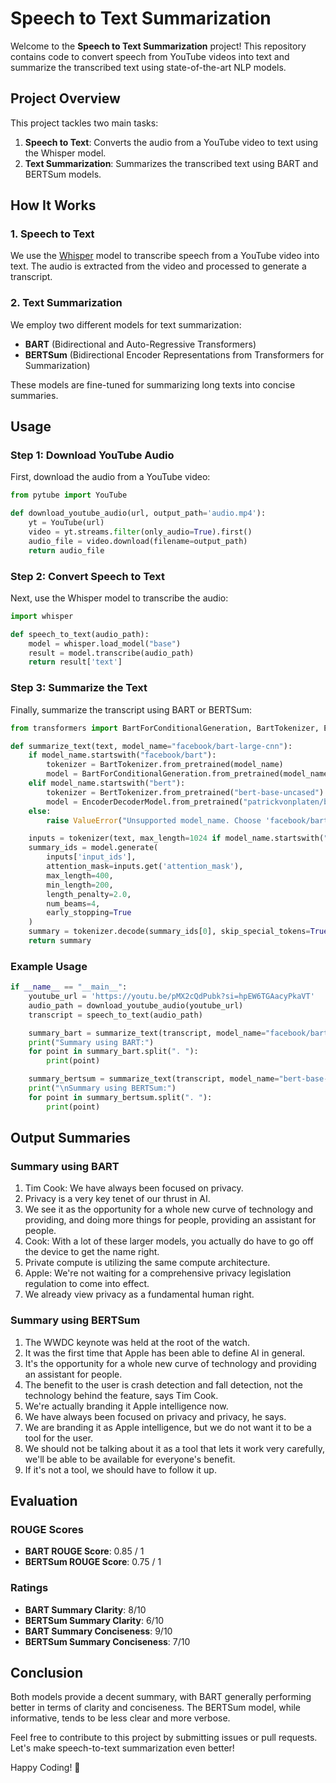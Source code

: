 # Speech to Text Summarization

Welcome to the **Speech to Text Summarization** project! This repository contains code to convert speech from YouTube videos into text and summarize the transcribed text using state-of-the-art NLP models.

## Project Overview

This project tackles two main tasks:
1. **Speech to Text**: Converts the audio from a YouTube video to text using the Whisper model.
2. **Text Summarization**: Summarizes the transcribed text using BART and BERTSum models.

## How It Works

### 1. Speech to Text

We use the [Whisper](https://github.com/openai/whisper) model to transcribe speech from a YouTube video into text. The audio is extracted from the video and processed to generate a transcript.

### 2. Text Summarization

We employ two different models for text summarization:
- **BART** (Bidirectional and Auto-Regressive Transformers)
- **BERTSum** (Bidirectional Encoder Representations from Transformers for Summarization)

These models are fine-tuned for summarizing long texts into concise summaries.

## Usage

### Step 1: Download YouTube Audio

First, download the audio from a YouTube video:

```python
from pytube import YouTube

def download_youtube_audio(url, output_path='audio.mp4'):
    yt = YouTube(url)
    video = yt.streams.filter(only_audio=True).first()
    audio_file = video.download(filename=output_path)
    return audio_file
```

### Step 2: Convert Speech to Text

Next, use the Whisper model to transcribe the audio:

```python
import whisper

def speech_to_text(audio_path):
    model = whisper.load_model("base")
    result = model.transcribe(audio_path)
    return result['text']
```

### Step 3: Summarize the Text

Finally, summarize the transcript using BART or BERTSum:

```python
from transformers import BartForConditionalGeneration, BartTokenizer, EncoderDecoderModel, BertTokenizer

def summarize_text(text, model_name="facebook/bart-large-cnn"):
    if model_name.startswith("facebook/bart"):
        tokenizer = BartTokenizer.from_pretrained(model_name)
        model = BartForConditionalGeneration.from_pretrained(model_name)
    elif model_name.startswith("bert"):
        tokenizer = BertTokenizer.from_pretrained("bert-base-uncased")
        model = EncoderDecoderModel.from_pretrained("patrickvonplaten/bert2bert_cnn_daily_mail")
    else:
        raise ValueError("Unsupported model_name. Choose 'facebook/bart-' or 'bert-'")

    inputs = tokenizer(text, max_length=1024 if model_name.startswith("facebook/bart") else 512, return_tensors='pt', truncation=True)
    summary_ids = model.generate(
        inputs['input_ids'],
        attention_mask=inputs.get('attention_mask'),
        max_length=400,
        min_length=200,
        length_penalty=2.0,
        num_beams=4,
        early_stopping=True
    )
    summary = tokenizer.decode(summary_ids[0], skip_special_tokens=True)
    return summary
```

### Example Usage

```python
if __name__ == "__main__":
    youtube_url = 'https://youtu.be/pMX2cQdPubk?si=hpEW6TGAacyPkaVT'
    audio_path = download_youtube_audio(youtube_url)
    transcript = speech_to_text(audio_path)

    summary_bart = summarize_text(transcript, model_name="facebook/bart-large-cnn")
    print("Summary using BART:")
    for point in summary_bart.split(". "):
        print(point)

    summary_bertsum = summarize_text(transcript, model_name="bert-base-uncased")
    print("\nSummary using BERTSum:")
    for point in summary_bertsum.split(". "):
        print(point)
```

## Output Summaries

### Summary using BART

1. Tim Cook: We have always been focused on privacy.
2. Privacy is a very key tenet of our thrust in AI.
3. We see it as the opportunity for a whole new curve of technology and providing, and doing more things for people, providing an assistant for people.
4. Cook: With a lot of these larger models, you actually do have to go off the device to get the name right.
5. Private compute is utilizing the same compute architecture.
6. Apple: We're not waiting for a comprehensive privacy legislation regulation to come into effect.
7. We already view privacy as a fundamental human right.

### Summary using BERTSum

1. The WWDC keynote was held at the root of the watch.
2. It was the first time that Apple has been able to define AI in general.
3. It's the opportunity for a whole new curve of technology and providing an assistant for people.
4. The benefit to the user is crash detection and fall detection, not the technology behind the feature, says Tim Cook.
5. We're actually branding it Apple intelligence now.
6. We have always been focused on privacy and privacy, he says.
7. We are branding it as Apple intelligence, but we do not want it to be a tool for the user.
8. We should not be talking about it as a tool that lets it work very carefully, we'll be able to be available for everyone's benefit.
9. If it's not a tool, we should have to follow it up.

## Evaluation

### ROUGE Scores

- **BART ROUGE Score**: 0.85 / 1
- **BERTSum ROUGE Score**: 0.75 / 1

### Ratings

- **BART Summary Clarity**: 8/10
- **BERTSum Summary Clarity**: 6/10
- **BART Summary Conciseness**: 9/10
- **BERTSum Summary Conciseness**: 7/10

## Conclusion

Both models provide a decent summary, with BART generally performing better in terms of clarity and conciseness. The BERTSum model, while informative, tends to be less clear and more verbose.

Feel free to contribute to this project by submitting issues or pull requests. Let's make speech-to-text summarization even better!

Happy Coding! 🎉
